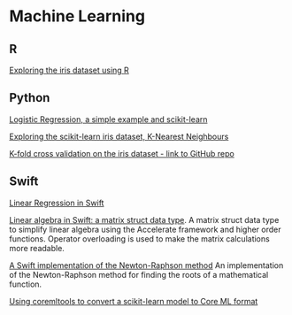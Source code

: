 # Machine Learning

## R
[Exploring the iris dataset using R](https://github.com/jamesharrop/machine_learning/blob/master/R_machine_learning/R_exploring_iris.md)

## Python
[Logistic Regression, a simple example and scikit-learn](http://www.jharrop.com/machine_learning/for_feed/2017/09/20/logistic-regression.html)

[Exploring the scikit-learn iris dataset, K-Nearest Neighbours](https://github.com/jamesharrop/machine_learning/blob/master/Python_machine_learning/Iris.ipynb)

[K-fold cross validation on the iris dataset - link to GitHub repo](https://github.com/jamesharrop/machine_learning/blob/master/Python_machine_learning/K_fold.ipynb)

## Swift
[Linear Regression in Swift](http://www.jharrop.com/machine_learning/for_feed/2017/09/18/swift-linear-regression.html)

[Linear algebra in Swift: a matrix struct data type](https://github.com/jamesharrop/linear-algebra).
A matrix struct data type to simplify linear algebra using the Accelerate framework and higher order functions. Operator overloading is used to make the matrix calculations more readable.

[A Swift implementation of the Newton-Raphson method](https://github.com/jamesharrop/newton-raphson)
An implementation of the Newton-Raphson method for finding the roots of a mathematical function.

[Using coremltools to convert a scikit-learn model to Core ML format](http://www.jharrop.com/machine_learning/for_feed/2017/09/22/core-ml.html)
